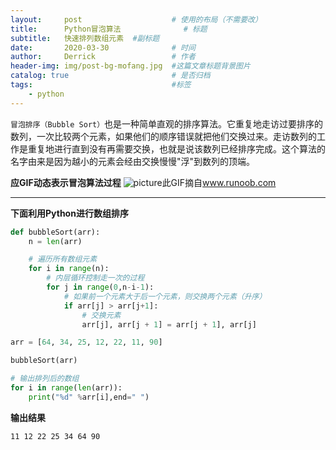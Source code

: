 ```yaml
---
layout:     post   				    # 使用的布局（不需要改）
title:      Python冒泡算法 				# 标题 
subtitle:   快速排列数组元素  #副标题
date:       2020-03-30 				# 时间
author:     Derrick 				# 作者
header-img: img/post-bg-mofang.jpg 	#这篇文章标题背景图片
catalog: true 						# 是否归档
tags:								#标签
    - python
---
```



 
`冒泡排序（Bubble Sort）`也是一种简单直观的排序算法。它重复地走访过要排序的数列，一次比较两个元素，如果他们的顺序错误就把他们交换过来。走访数列的工作是重复地进行直到没有再需要交换，也就是说该数列已经排序完成。这个算法的名字由来是因为越小的元素会经由交换慢慢"浮"到数列的顶端。





**应GIF动态表示冒泡算法过程**
![picture](https://www.runoob.com/wp-content/uploads/2019/03/bubbleSort.gif)此GIF摘自<a href="https://www.runoob.com/python3/python-bubble-sort.html">www.runoob.com</a>





***


**下面利用Python进行数组排序**
```Python
def bubbleSort(arr):
    n = len(arr)

    # 遍历所有数组元素
    for i in range(n):
        # 内层循环控制走一次的过程
        for j in range(0,n-i-1):
            # 如果前一个元素大于后一个元素，则交换两个元素（升序）
            if arr[j] > arr[j+1]:
                # 交换元素
                arr[j], arr[j + 1] = arr[j + 1], arr[j]

arr = [64, 34, 25, 12, 22, 11, 90]

bubbleSort(arr)

# 输出排列后的数组
for i in range(len(arr)):
    print("%d" %arr[i],end=" ")
```


**输出结果**
```Output
11 12 22 25 34 64 90 
```


